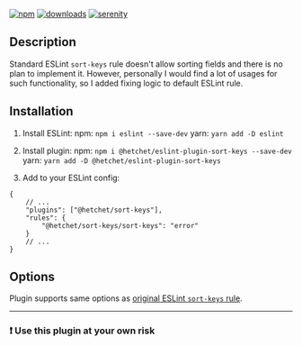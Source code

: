 [![npm][npm-image]][serenity-url]
[![downloads][downloads-image]][serenity-url]
[![serenity][serenity-image]][serenity-url]

[npm-image]: https://img.shields.io/npm/v/@hetchet/eslint-plugin-sort-keys.svg?style=flat
[downloads-image]: https://img.shields.io/npm/dm/@hetchet/eslint-plugin-sort-keys.svg?style=flat
[serenity-image]: https://img.shields.io/badge/code%20style-%F0%9F%AA%B7%20serenity-4AD3BA?style=flat
[serenity-url]: https://npmjs.org/package/@hetchet/eslint-config-serenity

## Description

Standard ESLint `sort-keys` rule doesn't allow sorting fields and there is no plan to implement it. However, personally I would find a lot of usages for such functionality, so I added fixing logic to default ESLint rule.

## Installation

1. Install ESLint:
   npm: `npm i eslint --save-dev`
   yarn: `yarn add -D eslint`

2. Install plugin:
   npm: `npm i @hetchet/eslint-plugin-sort-keys --save-dev`
   yarn: `yarn add -D @hetchet/eslint-plugin-sort-keys`

3. Add to your ESLint config:

```jsonc
{
	// ...
	"plugins": ["@hetchet/sort-keys"],
	"rules": {
		"@hetchet/sort-keys/sort-keys": "error"
	}
	// ...
}
```

## Options
Plugin supports same options as 
[original ESLint `sort-keys` rule](https://eslint.org/docs/latest/rules/sort-keys).

-----

### ❗️ Use this plugin at your own risk